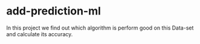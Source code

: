 # add-prediction-ml
In this project we find out which algorithm is perform good on this Data-set and calculate its accuracy.

